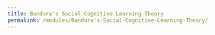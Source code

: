```yaml
---
title: Bandura's Social Cognitive Learning Theory
permalink: /modules/Bandura's-Social-Cognitive-Learning-Theory/
---
```

